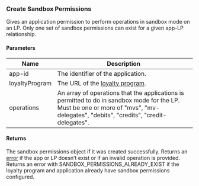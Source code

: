 ### Create Sandbox Permissions

Gives an application permission to perform operations in sandbox mode on an LP. Only one set of sandbox permissions can exist for a given app-LP relationship.

#### Parameters

<table>
    <thead>
        <tr>
            <th>Name</th>
            <th>Description</th>
        </tr>
    </thead>
    <tbody>
        <tr>
            <td>app-id</td>
            <td>The identifier of the application.</td>
        </tr>
        <tr>
            <td>loyaltyProgram</td>
            <td>The URL of the <a href="#loyalty-programs">loyalty program</a>.</td>
        </tr>
        <tr>
            <td>operations</td>
            <td>An array of operations that the applications is permitted to do in sandbox mode for the LP. Must be one or more of "mvs", "mv-delegates", "debits", "credits", "credit-delegates".</td>
        </tr>
    </tbody>
</table>

#### Returns

The sandbox permissions object if it was created successfully. Returns an [error](./?doc=reference-manual#errors) if the app or LP doesn’t exist or if an invalid operation is provided. Returns an error with SANDBOX_PERMISSIONS_ALREADY_EXIST if the loyalty program and application already have sandbox permissions configured.













